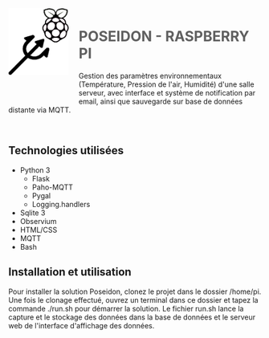 <img src="Poseidon.png" align="left" width="120px"/>
<img align="left" width="0" height="192px" hspace="10"/>

> # **POSEIDON - RASPBERRY PI**

Gestion des paramètres environnementaux (Température, Pression de l'air, Humidité) d'une salle serveur, avec interface et système de notification par email, ainsi que sauvegarde sur base de données distante via MQTT.

<br>

## **Technologies utilisées**

- Python 3
  - Flask
  - Paho-MQTT
  - Pygal
  - Logging.handlers
- Sqlite 3
- Observium
- HTML/CSS
- MQTT
- Bash

## **Installation et utilisation**

Pour installer la solution Poseidon, clonez le projet dans le dossier /home/pi. 
Une fois le clonage effectué, ouvrez un terminal dans ce dossier et tapez la commande ./run.sh pour démarrer la solution.
Le fichier run.sh lance la capture et le stockage des données dans la base de données et le serveur web de l'interface d'affichage des données.



